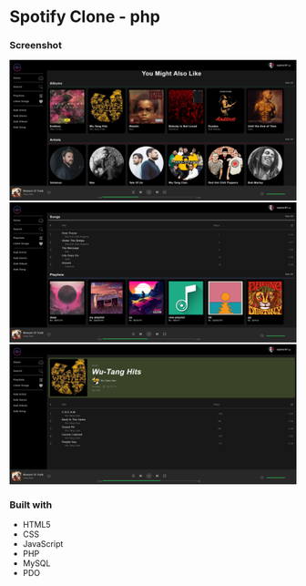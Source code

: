# Spotify Clone - php


### Screenshot

![](./Screenshot/Simonfy-1.png)
![](./Screenshot/Simonfy-2.png)
![](./Screenshot/Simonfy-3.png)


### Built with

- HTML5
- CSS
- JavaScript
- PHP
- MySQL
- PDO

